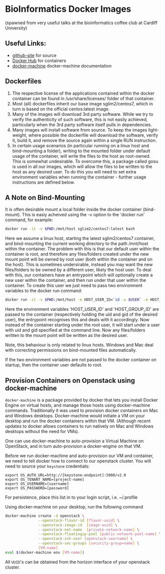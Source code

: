 # BioInformatics Docker Images
(spawned from very useful talks at the bioinformatics coffee club at Cardiff University)

## Useful Links:
 * [github-site](https://github.com/sglim2/docker-bio) for source
 * [Docker Hub](https://hub.docker.com/u/sglim2/) for containers
 * [docker-machine](https://docs.docker.com/machine/) docker-machine documentation


## Dockerfiles
 1. The respective license of the applications contained within the docker container can be found in /usr/share/licenses/ folder of that container. 
 2. Most (all) dockerfiles inherit our base image sglim2/centos7, which in turn is based on the official centos:latest image.
 3. Many of the images will download 3rd party software. While we try to verify the authenticity of such software, this is not easily achieved, particularly when the 3rd party software itself pulls in dependencies.
 4. Many images will install software from source. To keep the images light-weight, where possible the dockerfile will download the software, verify it, build it, and remove the source again within a single RUN instruction. 
 5. In certain usage scenarios (in particular running on a linux host and bind-mounting a folder), writing to the mounted folder under default usage of the container, will write the files to the host as root-owned. This is somewhat undesirable. To overcome this, a package called gosu is used in all our images, which will allow the files to be written to the host as any desired user. To do this you will need to set extra environment variables when running the container - further usage instructions are defined below.
 
## A Note on Bind-Mounting
It is often desirable mount a local folder inside the docker container (bind-mount). This is easiy acheived using the -v option to the 'docker run' command, for example:
```bash
docker run -it -v $PWD:/mnt/host sglim2/centos7:latest bash
``` 
Here we assume a linux host, starting the latest sglim2/centos7 container, and bind-mounting the current working directory to the path /mnt/host within the container. The problem with this is that our default user within the container is root, and therefore any files/folders created under the new mount point will be owned by root user (both within the container and on the host). This is sometimes undersirable, instead you may want the new files/folders to be owned by a different user, likely the host user. To deal with this, our containers have an entrypoint which will optionally create a new user within the container, and then run under that user within the container. To create this user we just need to pass two environment variables to the docker run command:
```bash
docker run -it -v $PWD:/mnt/host -e HOST_USER_ID=`id -u $USER` -e HOST_GROUP_ID=`id -g $USER`  sglim2/centos7:latest bash
```
Here the environment variables 'HOST_USER_ID' and 'HOST_GROUP_ID' are passed to the container (respectively holding the uid and gid of the desired user), the entrypoint recognises this and deals with it accordingly. Now instead of the container starting under the root user, it will start under a user with uid and gid specified at the command line. Now any files/folders written to the mount point will be written as the desired user.

Note, this behaviour is only related to linux hosts. Windows and Mac deal with correcting permissions on bind-mounted files automatically.

If the two environment variables are not passed to the docker container on startup, then the container user defaults to root.

## Provision Containers on Openstack using docker-machine
```docker-machine``` is a package provided by docker that lets you install Docker Engine on virtual hosts, and manage those hosts using docker-machine commands. Traditionally it was used to provision docker containers on Mac and Windows desktops. Docker-machine would initiate a VM on your desktop and run the docker containers within that VM. (Although recent updates to docker allows containers to run natively on Mac and Windows desktops without the need for VMs).

One can use docker-machine to auto-provision a Virtual Machine on OpenStack, and in turn auto-provision a docker-engine on that VM.

Before we run docker-machine and auto-provision our VM and container, we need to tell docker how to connect to our openstack cluster. You will need to source your ```keystone``` credentials:
```
export OS_AUTH_URL=http://[keystone-endpoint]:5000/v2.0
export OS_TENANT_NAME=[project-name]
export OS_USERNAME=[username]
export OS_PASSWORD=[password]
```
For persistence, place this list in to your login script, i.e. ~/.profile


Using docker-machine on your desktop, run the following command
```bash
docker-machine create -d openstack \
               --openstack-flavor-id [flavor-uuid] \
               --openstack-image-id  [image-uuid] \
               --openstack-net-name  [private-network-name] \
               --openstack-floatingip-pool [public-network-pool-name] \
               --openstack-ssh-user [openstack-username] \
               --openstack-sec-groups [security-group=name] \
               [VM-name]
eval $(docker-machine env [VM-name])
``` 
All ```UUID```'s can be obtained from the horizon interface of your openstack cluster.



